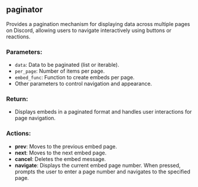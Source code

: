## paginator

Provides a pagination mechanism for displaying data across multiple pages on Discord, allowing users to navigate interactively using buttons or reactions.

### Parameters:
- `data`: Data to be paginated (list or iterable).
- `per_page`: Number of items per page.
- `embed_func`: Function to create embeds per page.
- Other parameters to control navigation and appearance.

### Return:
- Displays embeds in a paginated format and handles user interactions for page navigation.

### Actions:
- **prev**: Moves to the previous embed page.
- **next**: Moves to the next embed page.
- **cancel**: Deletes the embed message.
- **navigate**: Displays the current embed page number. When pressed, prompts the user to enter a page number and navigates to the specified page.